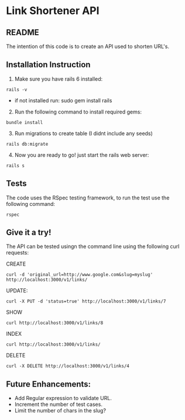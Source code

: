# Link Shortener API

## README
The intention of this code is to create an API used to shorten URL's. 

## Installation Instruction

1. Make sure you have rails 6 installed:
```
rails -v
```
  * if not installed run: sudo gem install rails

2. Run the following command to install required gems:
```
bundle install
```

3. Run migrations to create table (I didnt include any seeds)
```
rails db:migrate
```

4. Now you are ready to go! just start the rails web server:
```
rails s
```

## Tests 
The code uses the RSpec testing framework, to run the test use the following command:

```
rspec
```

## Give it a try!
The API can be tested usingn the command line using the following curl requests:

CREATE
```
curl -d 'original_url=http://www.google.com&slug=myslug' http://localhost:3000/v1/links/
```

UPDATE:
```
curl -X PUT -d 'status=true' http://localhost:3000/v1/links/7
```

SHOW
```
curl http://localhost:3000/v1/links/8
```

INDEX
```
curl http://localhost:3000/v1/links/
```

DELETE
```
curl -X DELETE http://localhost:3000/v1/links/4
```


## Future Enhancements:

- Add Regular expression to validate URL.
- Increment the number of test cases.
- Limit the number of chars in the slug?
